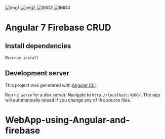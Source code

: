 ![img1](https://user-images.githubusercontent.com/36782859/59975257-0c17c300-95d4-11e9-8049-7c90b500f9e1.png)
![img2](https://user-images.githubusercontent.com/36782859/59975260-11750d80-95d4-11e9-81dd-cbd0ce0501f6.png)
![IMG3](https://user-images.githubusercontent.com/36782859/59975262-15a12b00-95d4-11e9-8c0f-7d143d34a0ec.png)
![IMG4](https://user-images.githubusercontent.com/36782859/59975263-18038500-95d4-11e9-8faa-f57b256c7272.png)

# Angular 7 Firebase CRUD

## Install dependencies

Run `npm install` 

## Development server

This project was generated with [Angular CLI](https://github.com/angular/angular-cli).

Run `ng serve` for a dev server.
Navigate to `http://localhost:4200/`.
The app will automatically reload if you change any of the source files.
# WebApp-using-Angular-and-firebase
